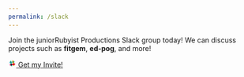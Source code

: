 ```yaml
---
permalink: /slack
---
```


Join the juniorRubyist Productions Slack group today! We can discuss projects such as __fitgem__, __ed-pog__, and more!

<a class="typeform-share button" href="https://geis28.typeform.com/to/AN3F39" data-mode="2" target="_blank"><img src="Slack.png" /> Get my Invite!</a>
<script>(function(){var qs,js,q,s,d=document,gi=d.getElementById,ce=d.createElement,gt=d.getElementsByTagName,id='typef_orm',b='https://s3-eu-west-1.amazonaws.com/share.typeform.com/';if(!gi.call(d,id)){js=ce.call(d,'script');js.id=id;js.src=b+'share.js';q=gt.call(d,'script')[0];q.parentNode.insertBefore(js,q)}id=id+'_';if(!gi.call(d,id)){qs=ce.call(d,'link');qs.rel='stylesheet';qs.id=id;qs.href=b+'share-button.css';s=gt.call(d,'head')[0];s.appendChild(qs,s)}})()</script>
